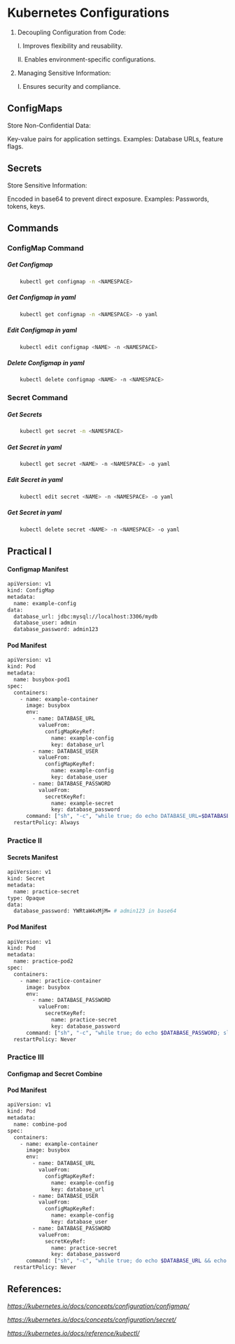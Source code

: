 # Kubernetes Configurations

1. Decoupling Configuration from Code:

    I. Improves flexibility and reusability.

    II. Enables environment-specific configurations.

2. Managing Sensitive Information:

    I. Ensures security and compliance.

## ConfigMaps
Store Non-Confidential Data:

Key-value pairs for application settings.
Examples: Database URLs, feature flags.

## Secrets
Store Sensitive Information:

Encoded in base64 to prevent direct exposure.
Examples: Passwords, tokens, keys.

## Commands

### ConfigMap Command

##### Get Configmap
```bash
    kubectl get configmap -n <NAMESPACE>
```
##### Get Configmap in yaml
```bash
    kubectl get configmap -n <NAMESPACE> -o yaml
```
##### Edit Configmap in yaml
```bash
    kubectl edit configmap <NAME> -n <NAMESPACE>
```

##### Delete Configmap in yaml
```bash
    kubectl delete configmap <NAME> -n <NAMESPACE>
```

### Secret Command

##### Get Secrets
```bash
    kubectl get secret -n <NAMESPACE>
```
##### Get Secret in yaml
```bash
    kubectl get secret <NAME> -n <NAMESPACE> -o yaml
```
##### Edit Secret in yaml
```bash
    kubectl edit secret <NAME> -n <NAMESPACE> -o yaml
```

##### Get Secret in yaml
```bash
    kubectl delete secret <NAME> -n <NAMESPACE> -o yaml
```

## Practical I

#### Configmap Manifest

```bash
apiVersion: v1
kind: ConfigMap
metadata:
  name: example-config
data:
  database_url: jdbc:mysql://localhost:3306/mydb
  database_user: admin
  database_password: admin123

```
#### Pod Manifest 
```bash
apiVersion: v1
kind: Pod
metadata:
  name: busybox-pod1
spec:
  containers:
    - name: example-container
      image: busybox
      env:
        - name: DATABASE_URL
          valueFrom:
            configMapKeyRef:
              name: example-config
              key: database_url
        - name: DATABASE_USER
          valueFrom:
            configMapKeyRef:
              name: example-config
              key: database_user
        - name: DATABASE_PASSWORD
          valueFrom:
            secretKeyRef:
              name: example-secret
              key: database_password
      command: ["sh", "-c", "while true; do echo DATABASE_URL=$DATABASE_URL; echo DATABASE_USER=$DATABASE_USER; echo DATABASE_PASSWORD=$DATABASE_PASSWORD; sleep 3600; done"]
  restartPolicy: Always

```

### Practice II

#### Secrets Manifest
```bash
apiVersion: v1
kind: Secret
metadata:
  name: practice-secret
type: Opaque
data:
  database_password: YWRtaW4xMjM= # admin123 in base64

```

#### Pod Manifest
```bash
apiVersion: v1
kind: Pod
metadata:
  name: practice-pod2
spec:
  containers:
    - name: practice-container
      image: busybox
      env:
        - name: DATABASE_PASSWORD
          valueFrom:
            secretKeyRef:
              name: practice-secret
              key: database_password
      command: ["sh", "-c", "while true; do echo $DATABASE_PASSWORD; sleep 3600; done"]
  restartPolicy: Never
```

### Practice III

#### Configmap and Secret Combine

#### Pod Manifest
```bash
apiVersion: v1
kind: Pod
metadata:
  name: combine-pod
spec:
  containers:
    - name: example-container
      image: busybox
      env:
        - name: DATABASE_URL
          valueFrom:
            configMapKeyRef:
              name: example-config
              key: database_url
        - name: DATABASE_USER
          valueFrom:
            configMapKeyRef:
              name: example-config
              key: database_user
        - name: DATABASE_PASSWORD
          valueFrom:
            secretKeyRef:
              name: practice-secret
              key: database_password
      command: ["sh", "-c", "while true; do echo $DATABASE_URL && echo $DATABASE_USER && echo $DATABASE_PASSWORD; sleep 3600; done"]
  restartPolicy: Never

```


## References:
  
*https://kubernetes.io/docs/concepts/configuration/configmap/*

*https://kubernetes.io/docs/concepts/configuration/secret/*

*https://kubernetes.io/docs/reference/kubectl/*
